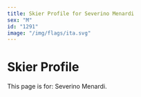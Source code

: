 ```yaml
---
title: Skier Profile for Severino Menardi
sex: "M"
id: "1291"
image: "/img/flags/ita.svg" 
---
```


# Skier Profile

This page is for: Severino Menardi.
    